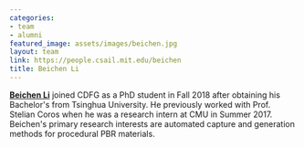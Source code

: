 ```yaml
---
categories:
- team
- alumni
featured_image: assets/images/beichen.jpg
layout: team
link: https://people.csail.mit.edu/beichen
title: Beichen Li
---
```


**[Beichen Li](https://people.csail.mit.edu/beichen)** joined CDFG as a PhD student in Fall 2018 after obtaining his Bachelor's from Tsinghua University. He previously worked with Prof. Stelian Coros when he was a research intern at CMU in Summer 2017. Beichen's primary research interests are automated capture and generation methods for procedural PBR materials.
